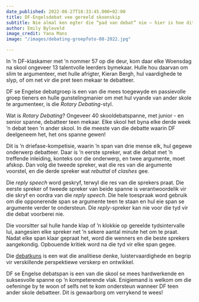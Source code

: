 ```yaml
---
date_published: 2022-08-27T18:33:45.000+02:00
title: DF-Engelsdebat vee gereeld skoonskip
subtitle: Nie almal ken egter die “pad van debat” nie – hier is hoe dit werk
author: Emily Byleveld
image_credit: Yana Mans
image: "/images/debating-groepfoto-08-2022.jpg"

---
```

In ’n DF-klaskamer met ’n nommer 57 op die deur, kom daar elke Woensdag na skool ongeveer 13 talentvolle leerders bymekaar. Hulle hou daarvan om slim te argumenteer, met hulle afrigter, Kieran Bergh, hul vaardighede te slyp, of om net vir die pret teen mekaar te debatteer.

DF se Engelse debatgroep is een van die mees toegewyde en passievolle groep tieners en hulle gunstelingmanier om met hul vyande van ander skole te argumenteer, is die _Rotary Debating_-styl.

Wat is _Rotary Debating_? Ongeveer 40 skooldebatspanne, met junior - en senior spanne, debatteer teen mekaar. Elke skool het byna elke derde week ’n debat teen ’n ander skool. In die meeste van die debatte waarin DF deelgeneem het, het ons spanne gewen!

Dit is ’n driefase-kompetisie, waarin ’n span van drie mense elk, hul gegewe onderwerp debatteer. Daar is ’n eerste spreker, wat die debat met ’n treffende inleiding, konteks oor die onderwerp, en twee argumente, moet afskop. Dan volg die tweede spreker, wat die res van die argumente voorstel, en die derde spreker wat _rebuttal_ of _clashes_ gee.

Die _reply speech_ word geskryf, terwyl die res van die sprekers praat. Die eerste spreker of tweede spreker van beide spanne is verantwoordelik vir die skryf en oordra van die _reply speech_. Die hele toespraak word gebruik om die opponerende span se argumente teen te staan en hul eie span se argumente verder te ondersteun. Die _reply_-spreker kan nie voor die tyd vir die debat voorberei nie.

Die voorsitter sal hulle hande klap of ’n klokkie op gereelde tydsintervalle lui, aangesien elke spreker net ’n sekere aantal minute het om te praat. Nadat elke span klaar gepraat het, word die wenners en die beste sprekers aangekondig. Opbouende kritiek word na die tyd vir elke span gegee.

Die [debatkuns](/artikel/my-mening-mondelinge-moet-afgeskaf-word-en-hier-is-die-alternatief "My mening: mondelinge moet afgeskaf word (en hier is die alternatief)") is een wat die analitiese denke, luistervaardighede en begrip vir verskillende perspektiewe verskerp en ontwikkel.

DF se Engelse debatspan is een van die skool se mees hardwerkende en suksesvolle spanne op ’n kompeterende vlak. Enigiemand is welkom om die oefeninge by te woon of selfs net te kom ondersteun wanneer DF teen ander skole debatteer. Dit is gewaarborg om verrykend te wees!